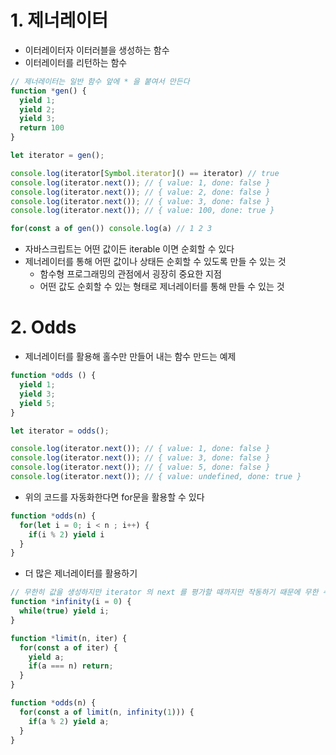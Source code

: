 # 1. 제너레이터
- 이터레이터자 이터러블을 생성하는 함수
- 이터레이터를 리턴하는 함수

```typescript
// 제너레이터는 일반 함수 앞에 * 을 붙여서 만든다
function *gen() {
  yield 1;
  yield 2;
  yield 3;
  return 100
}

let iterator = gen();

console.log(iterator[Symbol.iterator]() == iterator) // true
console.log(iterator.next()); // { value: 1, done: false }
console.log(iterator.next()); // { value: 2, done: false }
console.log(iterator.next()); // { value: 3, done: false }
console.log(iterator.next()); // { value: 100, done: true }

for(const a of gen()) console.log(a) // 1 2 3 
```

- 자바스크립트는 어떤 값이든 iterable 이면 순회할 수 있다
- 제너레이터를 통해 어떤 값이나 상태든 순회할 수 있도록 만들 수 있는 것
  - 함수형 프로그래밍의 관점에서 굉장히 중요한 지점
  - 어떤 값도 순회할 수 있는 형태로 제너레이터를 통해 만들 수 있는 것

# 2. Odds
- 제너레이터를 활용해 홀수만 만들어 내는 함수 만드는 예제
```typescript
function *odds () {
  yield 1;
  yield 3;
  yield 5;
}

let iterator = odds();

console.log(iterator.next()); // { value: 1, done: false }
console.log(iterator.next()); // { value: 3, done: false }
console.log(iterator.next()); // { value: 5, done: false }
console.log(iterator.next()); // { value: undefined, done: true }
```

- 위의 코드를 자동화한다면 for문을 활용할 수 있다
```typescript
function *odds(n) {
  for(let i = 0; i < n ; i++) {
    if(i % 2) yield i
  }
}
```

- 더 많은 제너레이터를 활용하기
```typescript
// 무한히 값을 생성하지만 iterator 의 next 를 평가할 때까지만 작동하기 때문에 무한 수열을 만들어낼 수 있다 
function *infinity(i = 0) {
  while(true) yield i;
}

function *limit(n, iter) {
  for(const a of iter) {
    yield a;
    if(a === n) return;
  }  
}

function *odds(n) {
  for(const a of limit(n, infinity(1))) {
    if(a % 2) yield a;
  }
}
```